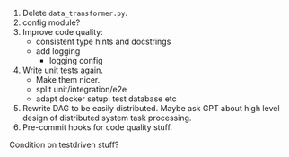 1. Delete `data_transformer.py`.
2. config module?
3. Improve code quality:
    - consistent type hints and docstrings
    - add logging
        - logging config
4. Write unit tests again. 
    - Make them nicer.
    - split unit/integration/e2e
    - adapt docker setup: test database etc
5. Rewrite DAG to be easily distributed. Maybe ask GPT about high level design of distributed system task processing.
6. Pre-commit hooks for code quality stuff.

Condition on testdriven stuff?